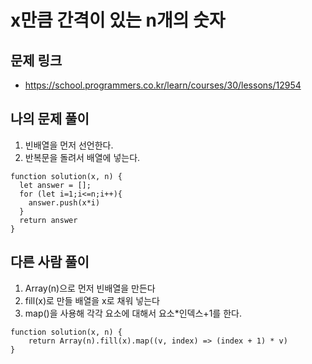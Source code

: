# x만큼 간격이 있는 n개의 숫자

## 문제 링크

- https://school.programmers.co.kr/learn/courses/30/lessons/12954

## 나의 문제 풀이

1. 빈배열을 먼저 선언한다.
2. 반복문을 돌려서 배열에 넣는다.

```Js
function solution(x, n) {
  let answer = [];
  for (let i=1;i<=n;i++){
    answer.push(x*i)
  }
  return answer
}
```

## 다른 사람 풀이

1. Array(n)으로 먼저 빈배열을 만든다
2. fill(x)로 만들 배열을 x로 채워 넣는다
3. map()을 사용해 각각 요소에 대해서 요소\*인덱스+1를 한다.

```Js
function solution(x, n) {
    return Array(n).fill(x).map((v, index) => (index + 1) * v)
}
```
